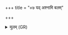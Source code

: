 +++
title = "०७ यद् अश्नामि बलम्"

+++
<details><summary>मूलम् (GR)</summary>

यद् अश्नामि बलं कुर्वे  
वज्रम् आ ददा इति ।  
स्कन्धान् अमुष्य शातयन्  
वृत्रस्येव शचीपतिः ॥
</details>